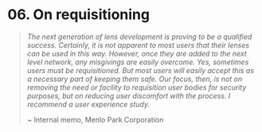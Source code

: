 # 06. On requisitioning

> *The next generation of lens development is proving to be a qualified success. Certainly, it is not apparent to most users that their lenses can be used in this way. However, once they are added to the next level network, any misgivings are easily overcome. Yes, sometimes users must be requisitioned. But most users will easily accept this as a necessary part of keeping them safe. Our focus, then, is not on removing the need or facility to requisition user bodies for security purposes, but on reducing user discomfort with the process. I recommend a user experience study.*
>
> ~ Internal memo, Menlo Park Corporation

&nbsp;